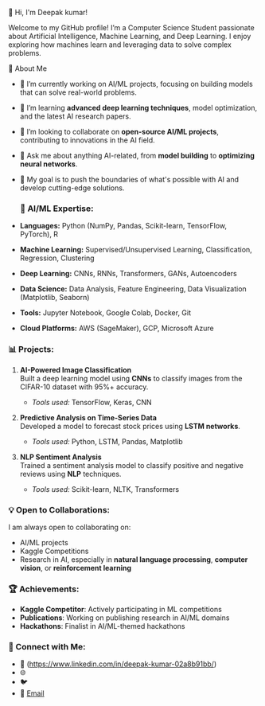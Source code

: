 👋 Hi, I'm Deepak kumar!

Welcome to my GitHub profile! I’m a Computer Science Student passionate about Artificial Intelligence, Machine Learning, and Deep Learning. I enjoy exploring how machines learn and leveraging data to solve complex problems.

   🚀 About Me
- 🔭 I’m currently working on AI/ML projects, focusing on building models that can solve real-world problems.
- 🌱 I’m learning **advanced deep learning techniques**, model optimization, and the latest AI research papers.
- 🤝 I’m looking to collaborate on **open-source AI/ML projects**, contributing to innovations in the AI field.
- 💬 Ask me about anything AI-related, from **model building** to **optimizing neural networks**.
- 🎯 My goal is to push the boundaries of what's possible with AI and develop cutting-edge solutions.

  ### 🧠 AI/ML Expertise:
- **Languages:** Python (NumPy, Pandas, Scikit-learn, TensorFlow, PyTorch), R
- **Machine Learning:** Supervised/Unsupervised Learning, Classification, Regression, Clustering
- **Deep Learning:** CNNs, RNNs, Transformers, GANs, Autoencoders
- **Data Science:** Data Analysis, Feature Engineering, Data Visualization (Matplotlib, Seaborn)
- **Tools:** Jupyter Notebook, Google Colab, Docker, Git
- **Cloud Platforms:** AWS (SageMaker), GCP, Microsoft Azure

### 📊 Projects:
1. **AI-Powered Image Classification**  
   Built a deep learning model using **CNNs** to classify images from the CIFAR-10 dataset with 95%+ accuracy.
   - *Tools used:* TensorFlow, Keras, CNN


2. **Predictive Analysis on Time-Series Data**  
   Developed a model to forecast stock prices using **LSTM networks**.
   - *Tools used:* Python, LSTM, Pandas, Matplotlib
   

3. **NLP Sentiment Analysis**  
   Trained a sentiment analysis model to classify positive and negative reviews using **NLP** techniques.
   - *Tools used:* Scikit-learn, NLTK, Transformers
   

### 💡 Open to Collaborations:
I am always open to collaborating on:
- AI/ML projects
- Kaggle Competitions
- Research in AI, especially in **natural language processing**, **computer vision**, or **reinforcement learning**

### 🏆 Achievements:
- **Kaggle Competitor**: Actively participating in ML competitions
- **Publications**: Working on publishing research in AI/ML domains
- **Hackathons**: Finalist in AI/ML-themed hackathons

### 🔗 Connect with Me:
- 💼 (https://www.linkedin.com/in/deepak-kumar-02a8b91bb/)
- 🌐 
- 🐦
- 📧 [Email](officialsinghkd@gmail.com)
